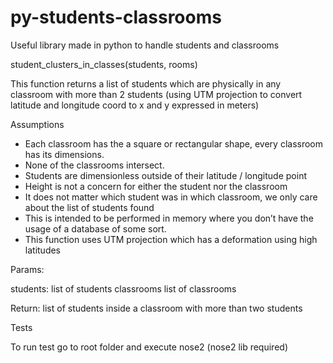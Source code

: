 # py-students-classrooms
Useful library made in python to handle students and classrooms

student_clusters_in_classes(students, rooms)

This function returns a list of students which are physically in any classroom with more than 2 students (using UTM projection to convert latitude and longitude coord to x and y expressed in meters)

<p>Assumptions<p>

- Each classroom has the a square or rectangular shape, every classroom has its dimensions.
- None of the classrooms intersect.
- Students are dimensionless outside of their latitude / longitude point
- Height is not a concern for either the student nor the classroom
- It does not matter which student was in which classroom, we only care about the list of students found
- This is intended to be performed in memory where you don’t have the usage of a database of some sort.
- This function uses UTM projection which has a deformation using high latitudes

Params:

students: list of students
classrooms list of classrooms

Return: list of students inside a classroom with more than two students

<p>Tests<p>

To run test go to root folder and execute nose2 (nose2 lib required)
